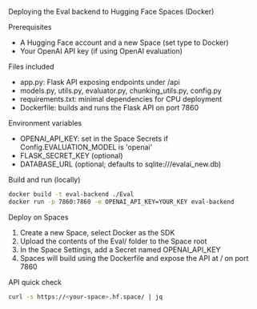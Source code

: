 Deploying the Eval backend to Hugging Face Spaces (Docker)

Prerequisites
- A Hugging Face account and a new Space (set type to Docker)
- Your OpenAI API key (if using OpenAI evaluation)

Files included
- app.py: Flask API exposing endpoints under /api
- models.py, utils.py, evaluator.py, chunking_utils.py, config.py
- requirements.txt: minimal dependencies for CPU deployment
- Dockerfile: builds and runs the Flask API on port 7860

Environment variables
- OPENAI_API_KEY: set in the Space Secrets if Config.EVALUATION_MODEL is 'openai'
- FLASK_SECRET_KEY (optional)
- DATABASE_URL (optional; defaults to sqlite:///evalai_new.db)

Build and run (locally)
```bash
docker build -t eval-backend ./Eval
docker run -p 7860:7860 -e OPENAI_API_KEY=YOUR_KEY eval-backend
```

Deploy on Spaces
1) Create a new Space, select Docker as the SDK
2) Upload the contents of the Eval/ folder to the Space root
3) In the Space Settings, add a Secret named OPENAI_API_KEY
4) Spaces will build using the Dockerfile and expose the API at / on port 7860

API quick check
```bash
curl -s https://<your-space>.hf.space/ | jq
```
